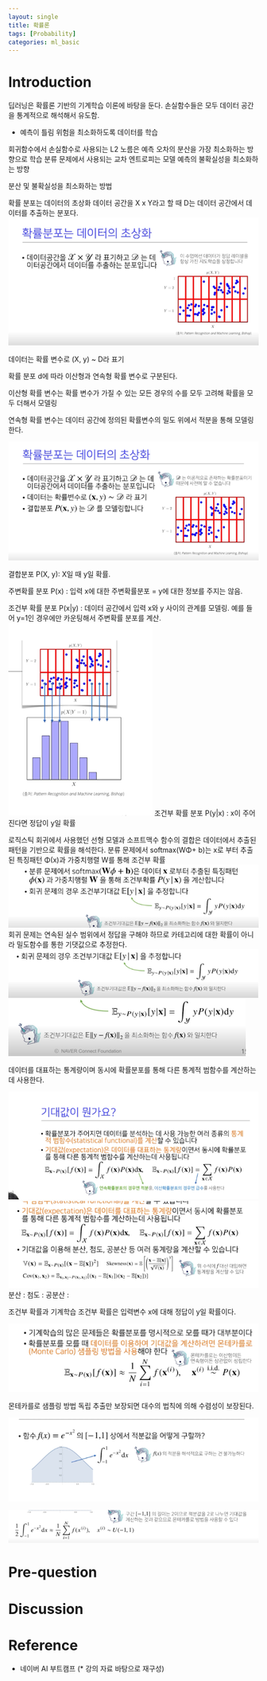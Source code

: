 ```yaml
---
layout: single
title: 확률론
tags: [Probability]
categories: ml_basic
---
```

# Introduction
딥러닝은 확률론 기반의 기계학습 이론에 바탕을 둔다.
손실함수들은 모두 데이터 공간을 통계적으로 해석해서 유도함.
 * 예측이 틀림 위험을 최소화하도록 데이터를 학습


회귀함수에서 손실함수로 사용되는 L2 노름은
예측 오차의 분산을 가장 최소화하는 방향으로 학습
분류 문제에서 사용되는 교차 엔트로피는 모델 예측의 불확실성을 최소화하는 방향

분산 및 불확실성을 최소화하는 방법

확률 분포는 데이터의 초상화 
데이터 공간을 X x Y라고 할 때 D는 데이터 공간에서 데이터를 추출하는 분포다.
![](./../../../assets/images/2022-09-19-Prohbability_images/1663735262779.png)

데이터는 확률 변수로 (X, y) ~ D라 표기

확률 분포 d에 따라 이산형과 연속형 확률 변수로 구분된다.

이산형 확률 변수는 확률 변수가 가질 수 있는 모든 경우의 수를 모두 고려해 확률을 모두 더해서 모델링

연속형 확률 변수는 데이터 공간에 정의된 확률변수의 밀도 위에서 적분을 통해 모델링한다.

![](./../../../assets/images/2022-09-19-Prohbability_images/1663735808691.png)

결합분포 P(X, y): X일 때 y일 확률.

주변확률 분포 P(x) : 입력 x에 대한 주변확률분포 = y에 대한 정보를 주지는 않음.

조건부 확률 분포 P(x|y) : 데이터 공간에서 입력 x와 y 사이의 관계를 모델링. 예를 들어 y=1인 경우에만 카운팅해서 주변확률 분포를 계산. 
![](./../../../assets/images/2022-09-19-Prohbability_images/1663736078201.png)
조건부 확률 분포 P(y|x) : x이 주어진다면 정답이 y일 확률


로직스틱 회귀에서 사용했던 선형 모델과 소프트맥수 함수의 결합은 데이터에서 추출된 패턴을 기반으로 확률을 해석한다.
분류 문제에서 softmax(WΦ+ b)는 x로 부터 추출된 특징패턴 Φ(x)과 가중치행렬 W를 통해 조건부 확률  
![](./../../../assets/images/2022-09-19-Prohbability_images/1663736423288.png)
회귀 문제는 연속된 실수 범위에서 정답을 구해야 하므로 카테고리에 대한 확률이 아니라 밀도함수를 통한 기댓값으로 추정한다.
![](./../../../assets/images/2022-09-19-Prohbability_images/1663736461822.png)
![](./../../../assets/images/2022-09-19-Prohbability_images/1663736631079.png)

데이터를 대표하는 통계량이며 동시에 확률분포를 통해 다른 통계적 범함수를 계산하는데 사용한다.

![](./../../../assets/images/2022-09-19-Prohbability_images/1663736802833.png)
![](./../../../assets/images/2022-09-19-Prohbability_images/1663736849608.png)
분산 :
첨도 : 
공분산 : 

조건부 확률과 기계학습
조건부 확률은 입력변수 x에 대해 정답이 y일 확률이다.

![](./../../../assets/images/2022-09-19-Prohbability_images/1663737061265.png)

몬테카를로 샘플링 방법
독립 추출만 보장되면 대수의 법칙에 의해 수렴성이 보장된다.

![](./../../../assets/images/2022-09-19-Prohbability_images/1663737196546.png)
 
![](./../../../assets/images/2022-09-19-Prohbability_images/1663737251238.png)

# Pre-question

# Discussion



# Reference
- 네이버 AI 부트캠프 (* 강의 자료 바탕으로 재구성)            